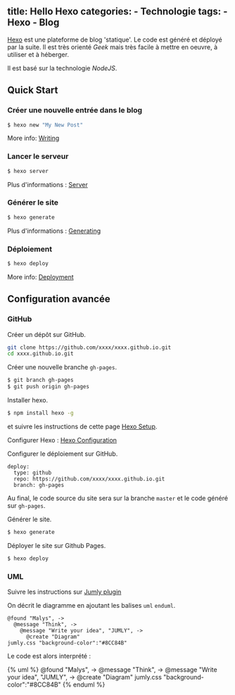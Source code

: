 title: Hello Hexo
categories:
	- Technologie
tags:
	- Hexo
	- Blog
---

[Hexo](http://hexo.io/) est une plateforme de blog 'statique'.
Le code est généré et déployé par la suite. Il est très orienté *Geek* mais très facile à mettre en oeuvre, à utiliser et à héberger.

Il est basé sur la technologie *NodeJS*.

## Quick Start

### Créer une nouvelle entrée dans le blog

``` bash
$ hexo new "My New Post"
```

More info: [Writing](http://hexo.io/docs/writing.html)

### Lancer le serveur

``` bash
$ hexo server
```

Plus d'informations : [Server](http://hexo.io/docs/server.html)

### Générer le site

``` bash
$ hexo generate
```

Plus d'informations : [Generating](http://hexo.io/docs/generating.html)

### Déploiement

``` bash
$ hexo deploy
```

More info: [Deployment](http://hexo.io/docs/deployment.html)

## Configuration avancée

### GitHub

Créer un dépôt sur GitHub.
``` bash
git clone https://github.com/xxxx/xxxx.github.io.git
cd xxxx.github.io.git
```

Créer une nouvelle branche `gh-pages`.
``` bash
$ git branch gh-pages
$ git push origin gh-pages
```
Installer hexo.
``` bash
$ npm install hexo -g
```
et suivre les instructions de cette page [Hexo Setup](http://hexo.io/docs/setup.html).

Configurer Hexo : [Hexo Configuration](http://hexo.io/docs/configuration.html)

 Configurer le déploiement sur GitHub.

```
deploy:
  type: github
  repo: https://github.com/xxxx/xxxx.github.io.git
  branch: gh-pages
```
Au final, le code source du site sera sur la branche `master` et le code généré sur `gh-pages`.

Générer le site.
``` bash
$ hexo generate
```

Déployer le site sur Github Pages.
``` bash
$ hexo deploy
```

### UML

Suivre les instructions sur [Jumly plugin](https://github.com/akfish/hexo-tag-uml)

On décrit le diagramme en ajoutant les balises `uml` `enduml`.

```
@found "Malys", ->
  @message "Think", ->
    @message "Write your idea", "JUMLY", ->
      @create "Diagram"
jumly.css "background-color":"#8CC84B"
```
Le code est alors interprété :

{% uml %}
@found "Malys", ->
  @message "Think", ->
    @message "Write your idea", "JUMLY", ->
      @create "Diagram"
jumly.css "background-color":"#8CC84B"
{% enduml %}
